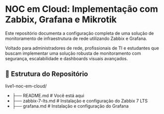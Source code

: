 # NOC em Cloud: Implementação com Zabbix, Grafana e Mikrotik
Este repositório documenta a configuração completa de uma solução de monitoramento de infraestrutura de rede utilizando Zabbix e Grafana.

Voltado para administradores de rede, profissionais de TI e estudantes que buscam implementar uma solução robusta de monitoramento com segurança, escalabilidade e dashboards visuais avançados.

## 📂 Estrutura do Repositório
live1-noc-em-cloud/
- ├── README.md                    # Você está aqui
- ├── zabbix-7-lts.md              # Instalação e configuração do Zabbix 7 LTS
- ├── grafana.md                   # Instalação e configuração do Grafana
